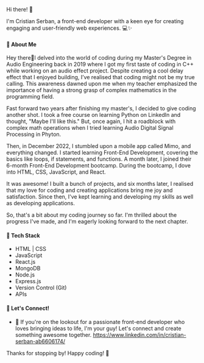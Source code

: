 Hi there! 👋

I'm Cristian Serban, a front-end developer with a keen eye for creating engaging and user-friendly web experiences. 💻✨

#### 🚀 About Me

Hey there👋I delved into the world of coding during my Master's Degree in Audio Engineering back in 2019 where I got my first taste of coding in C++ while working on an audio effect project. Despite creating a cool delay effect that I enjoyed building, I’ve realised that coding might not be my true calling. This awareness dawned upon me when my teacher emphasized the importance of having a strong grasp of complex mathematics in the programming field.

Fast forward two years after finishing my master's, I decided to give coding another shot. I took a free course on learning Python on LinkedIn and thought, "Maybe I'll like this." But, once again, I hit a roadblock with complex math operations when I tried learning Audio Digital Signal Processing in Phyton.

Then, in December 2022, I stumbled upon a mobile app called Mimo, and everything changed. I started learning Front-End Development, covering the basics like loops, if statements, and functions. A month later, I joined their 6-month Front-End Development bootcamp. During the bootcamp, I dove into HTML, CSS, JavaScript, and React.

It was awesome! I built a bunch of projects, and six months later, I realised that my love for coding and creating applications bring me joy and satisfaction. Since then, I've kept learning and developing my skills as well as developing applications.

So, that's a bit about my coding journey so far. I'm thrilled about the progress I've made, and I'm eagerly looking forward to the next chapter.

#### 🔧 Tech Stack

- HTML | CSS
- JavaScript
- React.js
- MongoDB
- Node.js
- Express.js
- Version Control (Git)
- APIs

#### 🤝 Let's Connect!

- 🔗  If you're on the lookout for a passionate front-end developer who loves bringing ideas to life, I'm your guy! Let's connect and create something awesome together.
       https://www.linkedin.com/in/cristian-serban-ab6606174/

Thanks for stopping by! Happy coding! 🚀

<!---
ChrisserDev/ChrisserDev is a ✨ special ✨ repository because its `README.md` (this file) appears on your GitHub profile.
You can click the Preview link to take a look at your changes.
--->
